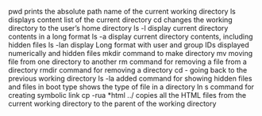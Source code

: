 pwd prints the absolute path name of the current working directory
ls displays content list of the current directory
cd changes the working directory to the user’s home directory
ls -l display current directory contents in a long format
ls -a display current directory contents, including hidden files
ls -lan display Long format with user and group IDs displayed numerically and hidden files
mkdir command to make directory
mv moving file from one directory to another
rm command for removing a file from a directory
rmdir command for removing a directory
cd - going back to the previous working directory
ls -la added command for showing hidden files and files in boot
type shows the type of file in a directory
ln s command for creating symbolic link
cp -rua *html ../ copies all the HTML files from the current working directory to the parent of the working directory
